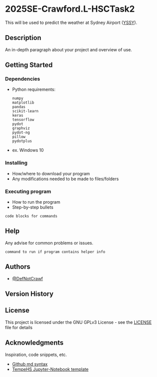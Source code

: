 # 2025SE-Crawford.L-HSCTask2

This will be used to predict the weather at Sydney Airport ([YSSY](https://en.wikipedia.org/wiki/Sydney_Airport)).

## Description

An in-depth paragraph about your project and overview of use.

## Getting Started

### Dependencies

-   Python requirements:

    ```
    numpy
    matplotlib
    pandas
    scikit-learn
    keras
    tensorflow
    pydot
    graphviz
    pydot-ng
    pillow
    pydotplus
    ```

-   ex. Windows 10

### Installing

-   How/where to download your program
-   Any modifications needed to be made to files/folders

### Executing program

-   How to run the program
-   Step-by-step bullets

```
code blocks for commands
```

## Help

Any advise for common problems or issues.

```
command to run if program contains helper info
```

## Authors

-   [@DefNotCrawf](https://github.com/DefNotCrawf)

## Version History

## License

This project is licensed under the GNU GPLv3 License - see the [LICENSE](./LICENSE) file for details

## Acknowledgments

Inspiration, code snippets, etc.

-   [Github md syntax](https://docs.github.com/en/get-started/writing-on-github/getting-started-with-writing-and-formatting-on-github/basic-writing-and-formatting-syntax)
-   [TempeHS Jupyter-Notebook template](https://github.com/TempeHS/TempeHS_Jupyter-Notebook_DevContainer)

